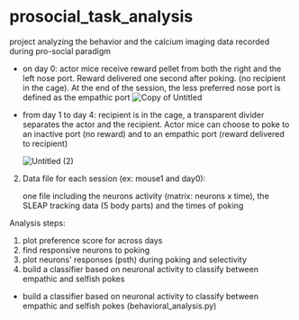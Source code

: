 # prosocial_task_analysis
project analyzing the behavior and the calcium imaging data recorded during pro-social paradigm


   - on day 0: actor mice receive reward pellet from both the right and the left nose port. Reward 
     delivered one second after poking. (no recipient in the cage). At the end of the session, the less 
     preferred nose port is defined as the empathic port
     ![Copy of Untitled](https://github.com/hannahay/test/assets/64631934/141bc90d-e668-425c-a96e-096a794c36cc)

   - from day 1 to day 4: recipient is in the cage, a transparent divider separates the actor and the 
     recipient. Actor mice can choose to poke to an inactive port (no reward) and to an empathic port 
     (reward delivered to recipient)
     

     ![Untitled (2)](https://github.com/hannahay/test/assets/64631934/ebb1061f-e2d2-4a10-862b-17d94a162189)

2) Data file for each session (ex: mouse1 and day0):

   one file including the neurons activity (matrix: neurons x time), the SLEAP tracking data (5 body 
   parts) and the times of poking

Analysis steps:
1) plot preference score for across days
1) find responsive neurons to poking
2) plot neurons' responses (psth) during poking and selectivity 
3) build a classifier based on neuronal activity to classify between empathic and selfish pokes
- build a classifier based on neuronal activity to classify between empathic and selfish pokes (behavioral_analysis.py)


